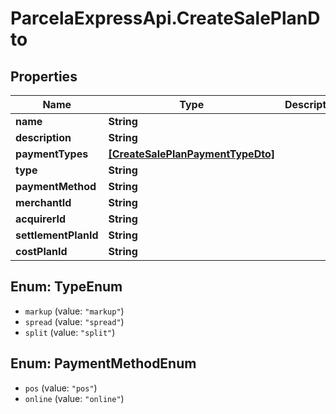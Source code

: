 # ParcelaExpressApi.CreateSalePlanDto

## Properties
Name | Type | Description | Notes
------------ | ------------- | ------------- | -------------
**name** | **String** |  | 
**description** | **String** |  | 
**paymentTypes** | [**[CreateSalePlanPaymentTypeDto]**](CreateSalePlanPaymentTypeDto.md) |  | [optional] 
**type** | **String** |  | 
**paymentMethod** | **String** |  | 
**merchantId** | **String** |  | 
**acquirerId** | **String** |  | 
**settlementPlanId** | **String** |  | 
**costPlanId** | **String** |  | 

<a name="TypeEnum"></a>
## Enum: TypeEnum

* `markup` (value: `"markup"`)
* `spread` (value: `"spread"`)
* `split` (value: `"split"`)


<a name="PaymentMethodEnum"></a>
## Enum: PaymentMethodEnum

* `pos` (value: `"pos"`)
* `online` (value: `"online"`)

